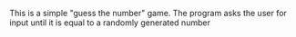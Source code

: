 This is a simple "guess the number" game. The program asks the user for input until it is equal to a randomly generated number